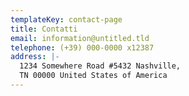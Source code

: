 ```yaml
---
templateKey: contact-page
title: Contatti
email: information@untitled.tld
telephone: (+39) 000-0000 x12387
address: |-
  1234 Somewhere Road #5432 Nashville,
  TN 00000 United States of America
---
```


